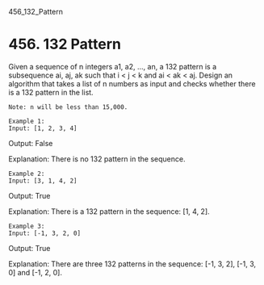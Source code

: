 456_132_Pattern
# 456. 132 Pattern

Given a sequence of n integers a1, a2, ..., an, a 132
        pattern is a subsequence ai, aj, ak
        such
        that i < j < k and ai < ak < aj.
        Design an algorithm that takes a list of n numbers as input and checks whether there is a
        132 pattern in the list.

    Note: n will be less than 15,000.

    Example 1:
    Input: [1, 2, 3, 4]

Output: False

Explanation: There is no 132 pattern in the sequence.

    

    Example 2:
    Input: [3, 1, 4, 2]

Output: True

Explanation: There is a 132 pattern in the sequence: [1, 4, 2].

    

    Example 3:
    Input: [-1, 3, 2, 0]

Output: True

Explanation: There are three 132 patterns in the sequence: [-1, 3, 2], [-1, 3, 0] and [-1, 2, 0].